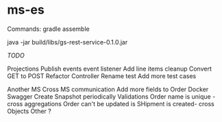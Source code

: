 # ms-es

Commands:
gradle assemble

java -jar build/libs/gs-rest-service-0.1.0.jar

*TODO*

Projections
	Publish events
	event listener
Add line items
cleanup
	Convert GET to POST
	Refactor Controller
	Rename test
	Add more test cases

Another MS
Cross MS communication
Add more fields to Order
Docker
Swagger
Create Snapshot periodically
Validations
	Order name is unique - cross aggregations
	Order can't be updated is SHipment is created- cross Objects
	Other ?
